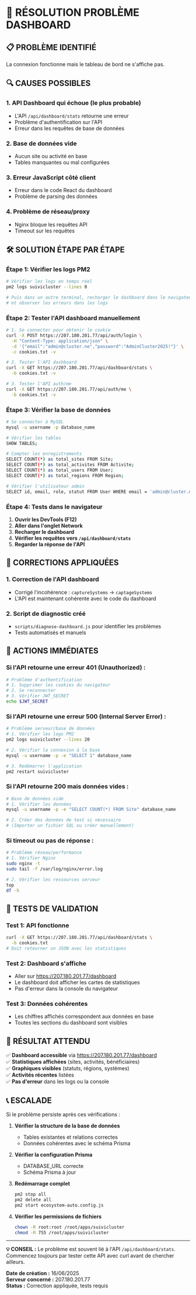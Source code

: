 # 🚨 RÉSOLUTION PROBLÈME DASHBOARD

## 📋 PROBLÈME IDENTIFIÉ

La connexion fonctionne mais le tableau de bord ne s'affiche pas.

## 🔍 CAUSES POSSIBLES

### 1. **API Dashboard qui échoue** (le plus probable)
- L'API `/api/dashboard/stats` retourne une erreur
- Problème d'authentification sur l'API
- Erreur dans les requêtes de base de données

### 2. **Base de données vide**
- Aucun site ou activité en base
- Tables manquantes ou mal configurées

### 3. **Erreur JavaScript côté client**
- Erreur dans le code React du dashboard
- Problème de parsing des données

### 4. **Problème de réseau/proxy**
- Nginx bloque les requêtes API
- Timeout sur les requêtes

## 🛠️ SOLUTION ÉTAPE PAR ÉTAPE

### Étape 1: Vérifier les logs PM2

```bash
# Vérifier les logs en temps réel
pm2 logs suivicluster --lines 0

# Puis dans un autre terminal, recharger le dashboard dans le navigateur
# et observer les erreurs dans les logs
```

### Étape 2: Tester l'API dashboard manuellement

```bash
# 1. Se connecter pour obtenir le cookie
curl -X POST https://207.180.201.77/api/auth/login \
  -H "Content-Type: application/json" \
  -d '{"email":"admin@cluster.ne","password":"AdminCluster2025!"}' \
  -c cookies.txt -v

# 2. Tester l'API dashboard
curl -X GET https://207.180.201.77/api/dashboard/stats \
  -b cookies.txt -v

# 3. Tester l'API auth/me
curl -X GET https://207.180.201.77/api/auth/me \
  -b cookies.txt -v
```

### Étape 3: Vérifier la base de données

```bash
# Se connecter à MySQL
mysql -u username -p database_name

# Vérifier les tables
SHOW TABLES;

# Compter les enregistrements
SELECT COUNT(*) as total_sites FROM Site;
SELECT COUNT(*) as total_activites FROM Activite;
SELECT COUNT(*) as total_users FROM User;
SELECT COUNT(*) as total_regions FROM Region;

# Vérifier l'utilisateur admin
SELECT id, email, role, statut FROM User WHERE email = 'admin@cluster.ne';
```

### Étape 4: Tests dans le navigateur

1. **Ouvrir les DevTools (F12)**
2. **Aller dans l'onglet Network**
3. **Recharger le dashboard**
4. **Vérifier les requêtes vers `/api/dashboard/stats`**
5. **Regarder la réponse de l'API**

## 🔧 CORRECTIONS APPLIQUÉES

### 1. **Correction de l'API dashboard**
- Corrigé l'incohérence : `captureSystems` → `captageSystems`
- L'API est maintenant cohérente avec le code du dashboard

### 2. **Script de diagnostic créé**
- `scripts/diagnose-dashboard.js` pour identifier les problèmes
- Tests automatisés et manuels

## 🚨 ACTIONS IMMÉDIATES

### Si l'API retourne une erreur 401 (Unauthorized) :
```bash
# Problème d'authentification
# 1. Supprimer les cookies du navigateur
# 2. Se reconnecter
# 3. Vérifier JWT_SECRET
echo $JWT_SECRET
```

### Si l'API retourne une erreur 500 (Internal Server Error) :
```bash
# Problème serveur/base de données
# 1. Vérifier les logs PM2
pm2 logs suivicluster --lines 20

# 2. Vérifier la connexion à la base
mysql -u username -p -e "SELECT 1" database_name

# 3. Redémarrer l'application
pm2 restart suivicluster
```

### Si l'API retourne 200 mais données vides :
```bash
# Base de données vide
# 1. Vérifier les données
mysql -u username -p -e "SELECT COUNT(*) FROM Site" database_name

# 2. Créer des données de test si nécessaire
# (Importer un fichier SQL ou créer manuellement)
```

### Si timeout ou pas de réponse :
```bash
# Problème réseau/performance
# 1. Vérifier Nginx
sudo nginx -t
sudo tail -f /var/log/nginx/error.log

# 2. Vérifier les ressources serveur
top
df -h
```

## 🧪 TESTS DE VALIDATION

### Test 1: API fonctionne
```bash
curl -X GET https://207.180.201.77/api/dashboard/stats \
  -b cookies.txt
# Doit retourner un JSON avec les statistiques
```

### Test 2: Dashboard s'affiche
- Aller sur https://207.180.201.77/dashboard
- Le dashboard doit afficher les cartes de statistiques
- Pas d'erreur dans la console du navigateur

### Test 3: Données cohérentes
- Les chiffres affichés correspondent aux données en base
- Toutes les sections du dashboard sont visibles

## 🎯 RÉSULTAT ATTENDU

✅ **Dashboard accessible** via https://207.180.201.77/dashboard  
✅ **Statistiques affichées** (sites, activités, bénéficiaires)  
✅ **Graphiques visibles** (statuts, régions, systèmes)  
✅ **Activités récentes** listées  
✅ **Pas d'erreur** dans les logs ou la console  

## 📞 ESCALADE

Si le problème persiste après ces vérifications :

1. **Vérifier la structure de la base de données**
   - Tables existantes et relations correctes
   - Données cohérentes avec le schéma Prisma

2. **Vérifier la configuration Prisma**
   - DATABASE_URL correcte
   - Schéma Prisma à jour

3. **Redémarrage complet**
   ```bash
   pm2 stop all
   pm2 delete all
   pm2 start ecosystem-auto.config.js
   ```

4. **Vérifier les permissions de fichiers**
   ```bash
   chown -R root:root /root/apps/suivicluster
   chmod -R 755 /root/apps/suivicluster
   ```

---

**💡 CONSEIL :** Le problème est souvent lié à l'API `/api/dashboard/stats`. Commencez toujours par tester cette API avec curl avant de chercher ailleurs.

**Date de création :** 16/06/2025  
**Serveur concerné :** 207.180.201.77  
**Status :** Correction appliquée, tests requis
